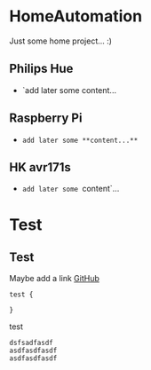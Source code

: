 # HomeAutomation

Just some home project... :)


## Philips Hue

- `add later some content...


## Raspberry Pi

- `add later some **content...**`


## HK avr171s

- `add later some `content`...

# Test
## Test

Maybe add a link [GitHub](https://github.com/dannyvanlierop/HomeAutomation)

    test {

    }


test

    
    
    
    dsfsadfasdf
    asdfasdfasdf
    asdfasdfasdf
    
    